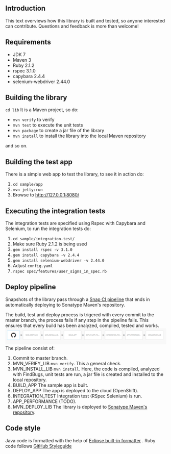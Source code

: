 ## Introduction
This text overviews how this library is built and tested, so anyone interested can contribute.
Questions and feedback is more than welcome! 

## Requirements
* JDK 7
* Maven 3
* Ruby 2.1.2
 * rspec 3.1.0
 * capybara 2.4.4
 * selenium-webdriver 2.44.0

## Building the library
`cd lib`
It is a Maven project, so do:
*  `mvn verify` to verify
*  `mvn test` to execute the unit tests
*  `mvn package` to create a jar file of the library
*  `mvn install` to install the library into the local Maven repository

and so on.

## Building the test app
There is a simple web app to test the library, to see it in action do:
 1. `cd sample/app`
 1. `mvn jetty:run`
 1. Browse to http://127.0.0.1:8080/

## Executing the integration tests
The integration tests are specified using Rspec with Capybara and Selenium, to run the integration tests do:
 1. `cd sample/integration-test/`
 1. Make sure Ruby 2.1.2 is being used
 1. `gem install rspec -v 3.1.0`
 1. `gem install capybara -v 2.4.4`
 1. `gem install selenium-webdriver -v 2.44.0`
 1.  Adjust  `config.yaml`
 1. `rspec spec/features/user_signs_in_spec.rb`

## Deploy pipeline
Snapshots of the library pass through a [Snap CI pipeline](https://snap-ci.com/user454322/browserid-verifier/branch/master) that ends in automatically deploying to Sonatype Maven's repository.

The build, test and deploy process is trigered with every commit to the master branch, the process fails if any step in the pipeline fails. This ensures that every build has been analyzed, compiled, tested and works.
![Build process](process.png?raw=true "Build Process")
The pipeline consist of:
 1. Commit to master branch.
 1. MVN_VERIFY_LIB `mvn verify`. This a general check.
 1. MVN_INSTALL_LIB `mvn install`. Here, the code is compiled, analyzed with FindBugs, unit tests are run, a jar file is created and installed to the local repository.
 1. BUILD_APP The sample app is built.
 1. DEPLOY_APP The app is deployed to the cloud (OpenShift).
 1. INTEGRATION_TEST Integration test (RSpec Selenium) is run.
 1. APP_PERFORMANCE (TODO).
 1. MVN_DEPLOY_LIB The library is deployed to [Sonatype Maven's repository](https://oss.sonatype.org/content/repositories/snapshots/info/modprobe/browserid-verifier).

## Code style
Java code is formatted with the help of [Eclipse built-in formatter](../Eclipse_built-in-codestyle.xml) .
Ruby code follows  [GitHub Styleguide](https://github.com/styleguide/ruby)



